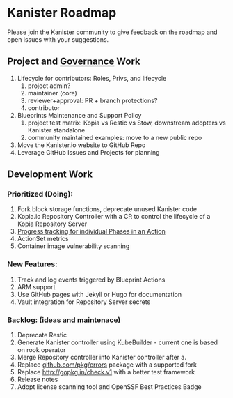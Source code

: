 # Kanister Roadmap

Please join the Kanister community to give feedback on the roadmap
 and open issues with your suggestions.

## Project and [Governance](Governance.md) Work

1. Lifecycle for contributors: Roles, Privs, and lifecycle
   1. project admin?
   2. maintainer (core)
   3. reviewer+approval: PR + branch protections?
   4. contributor
2. Blueprints Maintenance and Support Policy
   1. project test matrix: Kopia vs Restic vs Stow, downstream adopters vs Kanister standalone
   2. community maintained examples: move to a new public repo
3. Move the Kanister.io website to GitHub Repo
4. Leverage GitHub Issues and Projects for planning

## Development Work

### Prioritized (Doing):

1. Fork block storage functions, deprecate unused Kanister code
2. Kopia.io Repository Controller with a CR to control the lifecycle of a Kopia Repository Server
3. [Progress tracking for individual Phases in an Action](https://github.com/kanisterio/kanister/blob/master/design/progress-tracking.md)
4. ActionSet metrics
5. Container image vulnerability scanning

### New Features:

1. Track and log events triggered by Blueprint Actions
2. ARM support
3. Use GitHub pages with Jekyll or Hugo for documentation
4. Vault integration for Repository Server secrets

### Backlog: (ideas and maintenace)

1. Deprecate Restic
2. Generate Kanister controller using KubeBuilder - current one is based on rook operator
3. Merge Repository controller into Kanister controller after a.
4. Replace [github.com/pkg/errors](http://github.com/pkg/errors) package with a supported fork
5. Replace http://gopkg.in/check.v1 with a better test framework
6. Release notes
7. Adopt license scanning tool and OpenSSF Best Practices Badge
